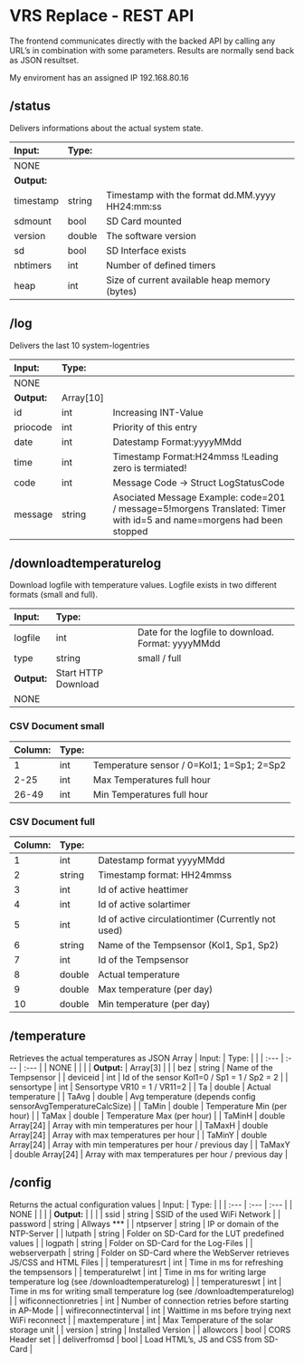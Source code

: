# VRS Replace - REST API

The frontend communicates directly with the backed API by calling any URL’s in combination with some parameters. Results are normally send back as JSON resultset.

My enviroment has an assigned IP 192.168.80.16


## /status

Delivers informations about the actual system state.

| Input: | Type: |  |
| :--- | :--- | :--- |
| NONE |  |  |
| **Output:** |  |  |
| timestamp | string | Timestamp with the format dd.MM.yyyy HH24:mm:ss |
| sdmount | bool | SD Card mounted |
| version | double | The software version |
| sd | bool  | SD Interface exists |
| nbtimers | int | Number of defined timers |
| heap | int | Size of current available heap memory (bytes) |


## /log

Delivers the last 10 system-logentries

| Input: | Type: |  |
| :--- | :--- | :--- |
| NONE |  |  |
| **Output:** | Array[10] |  |
| id | int | Increasing INT-Value |
| priocode | int | Priority of this entry |
| date | int | Datestamp Format:yyyyMMdd |
| time | int | Timestamp Format:H24mmss !Leading zero is termiated! |
| code | int | Message Code → Struct LogStatusCode |
| message | string | Asociated Message Example: code=201 / message=5!morgens Translated: Timer with id=5 and name=morgens had been stopped |


## /downloadtemperaturelog

Download logfile with temperature values. Logfile exists in two different formats (small and full).

| Input: | Type: |  |
| :--- | :--- | :--- |
| logfile | int | Date for the logfile to download. Format: yyyyMMdd |
| type | string | small / full |
| **Output:** | Start HTTP Download |  |
| NONE |  |  |

### CSV Document small
| Column: | Type: |  |
| :--- | :--- | :--- |
| 1 | int | Temperature sensor / 0=Kol1; 1=Sp1; 2=Sp2 |
| 2-25 | int | Max Temperatures full hour |
| 26-49 | int | Min Temperatures full hour |

### CSV Document full
| Column: | Type: |  |
| :--- | :--- | :--- |
| 1 | int | Datestamp format yyyyMMdd |
| 2 | string | Timestamp format: HH24mmss |
| 3 | int | Id of active heattimer |
| 4 | int | Id of active solartimer |
| 5 | int | Id of active circulationtimer (Currently not used) |
| 6 | string | Name of the Tempsensor (Kol1, Sp1, Sp2) |
| 7 | int | Id of the Tempsensor |
| 8 | double | Actual temperature |
| 9 | double | Max temperature (per day) |
| 10 | double | Min temperature (per day) |


## /temperature
Retrieves the actual temperatures as JSON Array
| Input: | Type: |  |
| :--- | :--- | :--- |
| NONE |  |  |
| **Output:** | Array[3] |  |
| bez | string | Name of the Tempsensor |
| deviceid | int | Id of the sensor Kol1=0 / Sp1 = 1 / Sp2 = 2 |
| sensortype | int | Sensortype VR10 = 1 / VR11=2 |
| Ta | double | Actual temperature |
| TaAvg | double | Avg temperature (depends config sensorAvgTemperatureCalcSize) |
| TaMin | double | Temperature Min (per hour) |
| TaMax | double | Temperature Max (per hour) |
| TaMinH | double Array[24] | Array with min temperatures per hour |
| TaMaxH | double Array[24] | Array with max temperatures per hour |
| TaMinY | double Array[24] | Array with min temperatures per hour / previous day |
| TaMaxY | double Array[24] | Array with max temperatures per hour / previous day |


## /config
Returns the actual configuration values
| Input: | Type: |  |
| :--- | :--- | :--- |
| NONE |  |  |
| **Output:** |  |  |
| ssid | string | SSID of the used WiFi Network |
| password | string | Allways *** |
| ntpserver | string | IP or domain of the NTP-Server |
| lutpath | string | Folder on SD-Card for the LUT predefined values |
| logpath | string | Folder on SD-Card for the Log-Files |
| webserverpath | string | Folder on SD-Card where the WebServer retrieves JS/CSS and HTML Files |
| temperaturesrt | int | Time in ms for refreshing the tempsensors |
| temperaturelwt | int | Time in ms for writing large temperature log (see /downloadtemperaturelog) |
| temperatureswt | int | Time in ms for writing small temperature log (see /downloadtemperaturelog) |
| wificonnectionretries | int | Number of connection retries before starting in AP-Mode |
| wifireconnectinterval | int | Waittime in ms before trying next WiFi reconnect |
| maxtemperature | int | Max Temperature of the solar storage unit |
| version | string | Installed Version |
| allowcors | bool | CORS Header set |
| deliverfromsd | bool | Load HTML’s, JS and CSS from SD-Card |










